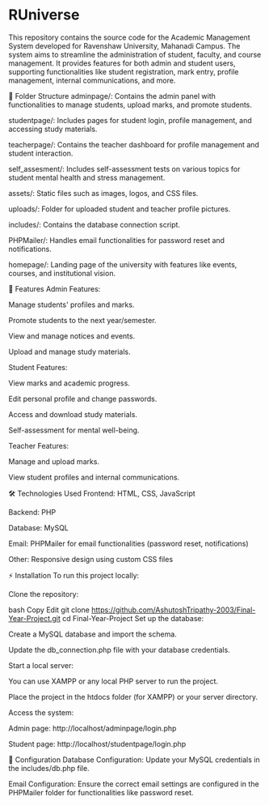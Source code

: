 # RUniverse

This repository contains the source code for the Academic Management System developed for Ravenshaw University, Mahanadi Campus. The system aims to streamline the administration of student, faculty, and course management. It provides features for both admin and student users, supporting functionalities like student registration, mark entry, profile management, internal communications, and more.

📂 Folder Structure
adminpage/: Contains the admin panel with functionalities to manage students, upload marks, and promote students.

studentpage/: Includes pages for student login, profile management, and accessing study materials.

teacherpage/: Contains the teacher dashboard for profile management and student interaction.

self_assesment/: Includes self-assessment tests on various topics for student mental health and stress management.

assets/: Static files such as images, logos, and CSS files.

uploads/: Folder for uploaded student and teacher profile pictures.

includes/: Contains the database connection script.

PHPMailer/: Handles email functionalities for password reset and notifications.

homepage/: Landing page of the university with features like events, courses, and institutional vision.

🚀 Features
Admin Features:

Manage students' profiles and marks.

Promote students to the next year/semester.

View and manage notices and events.

Upload and manage study materials.

Student Features:

View marks and academic progress.

Edit personal profile and change passwords.

Access and download study materials.

Self-assessment for mental well-being.

Teacher Features:

Manage and upload marks.

View student profiles and internal communications.

🛠️ Technologies Used
Frontend: HTML, CSS, JavaScript

Backend: PHP

Database: MySQL

Email: PHPMailer for email functionalities (password reset, notifications)

Other: Responsive design using custom CSS files

⚡ Installation
To run this project locally:

Clone the repository:

bash
Copy
Edit
git clone https://github.com/AshutoshTripathy-2003/Final-Year-Project.git
cd Final-Year-Project
Set up the database:

Create a MySQL database and import the schema.

Update the db_connection.php file with your database credentials.

Start a local server:

You can use XAMPP or any local PHP server to run the project.

Place the project in the htdocs folder (for XAMPP) or your server directory.

Access the system:

Admin page: http://localhost/adminpage/login.php

Student page: http://localhost/studentpage/login.php

📝 Configuration
Database Configuration: Update your MySQL credentials in the includes/db.php file.

Email Configuration: Ensure the correct email settings are configured in the PHPMailer folder for functionalities like password reset.
